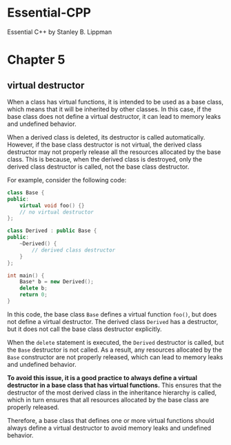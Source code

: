 # Essential-CPP

Essential C++ by Stanley B. Lippman

# Chapter 5

## virtual destructor

When a class has virtual functions, it is intended to be used as a base class, which means that it will be inherited by other classes. In this case, if the base class does not define a virtual destructor, it can lead to memory leaks and undefined behavior.

When a derived class is deleted, its destructor is called automatically. However, if the base class destructor is not virtual, the derived class destructor may not properly release all the resources allocated by the base class. This is because, when the derived class is destroyed, only the derived class destructor is called, not the base class destructor.

For example, consider the following code:

```c++
class Base {
public:
    virtual void foo() {}
    // no virtual destructor
};

class Derived : public Base {
public:
    ~Derived() {
        // derived class destructor
    }
};

int main() {
    Base* b = new Derived();
    delete b;
    return 0;
}
```

In this code, the base class `Base` defines a virtual function `foo()`, but does not define a virtual destructor. The derived class `Derived` has a destructor, but it does not call the base class destructor explicitly.

When the `delete` statement is executed, the `Derived` destructor is called, but the `Base` destructor is not called. As a result, any resources allocated by the `Base` constructor are not properly released, which can lead to memory leaks and undefined behavior.

**To avoid this issue, it is a good practice to always define a virtual destructor in a base class that has virtual functions.** This ensures that the destructor of the most derived class in the inheritance hierarchy is called, which in turn ensures that all resources allocated by the base class are properly released.

Therefore, a base class that defines one or more virtual functions should always define a virtual destructor to avoid memory leaks and undefined behavior.

